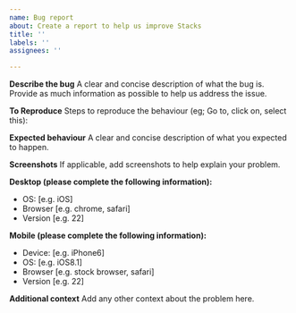 ```yaml
---
name: Bug report
about: Create a report to help us improve Stacks
title: ''
labels: ''
assignees: ''

---
```


**Describe the bug**
A clear and concise description of what the bug is. Provide as much information as possible to help us address the issue.

**To Reproduce**
Steps to reproduce the behaviour (eg; Go to, click on, select this):


**Expected behaviour**
A clear and concise description of what you expected to happen.

**Screenshots**
If applicable, add screenshots to help explain your problem.

**Desktop (please complete the following information):**
 - OS: [e.g. iOS]
 - Browser [e.g. chrome, safari]
 - Version [e.g. 22]

**Mobile (please complete the following information):**
 - Device: [e.g. iPhone6]
 - OS: [e.g. iOS8.1]
 - Browser [e.g. stock browser, safari]
 - Version [e.g. 22]

**Additional context**
Add any other context about the problem here.

